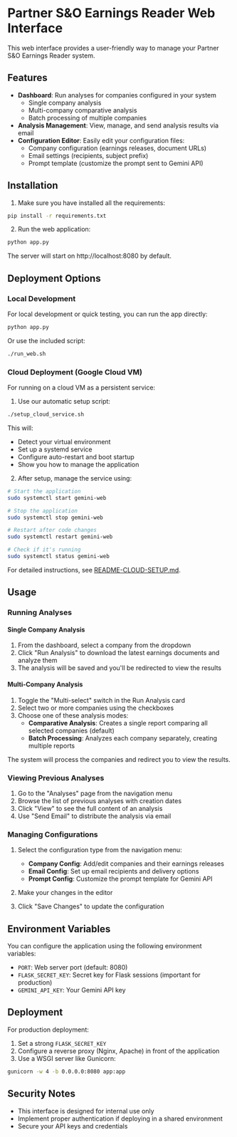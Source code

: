 # Partner S&O Earnings Reader Web Interface

This web interface provides a user-friendly way to manage your Partner S&O Earnings Reader system.

## Features

- **Dashboard**: Run analyses for companies configured in your system
  - Single company analysis
  - Multi-company comparative analysis
  - Batch processing of multiple companies
- **Analysis Management**: View, manage, and send analysis results via email
- **Configuration Editor**: Easily edit your configuration files:
  - Company configuration (earnings releases, document URLs)
  - Email settings (recipients, subject prefix)
  - Prompt template (customize the prompt sent to Gemini API)

## Installation

1. Make sure you have installed all the requirements:

```bash
pip install -r requirements.txt
```

2. Run the web application:

```bash
python app.py
```

The server will start on http://localhost:8080 by default.

## Deployment Options

### Local Development

For local development or quick testing, you can run the app directly:

```bash
python app.py
```

Or use the included script:

```bash
./run_web.sh
```

### Cloud Deployment (Google Cloud VM)

For running on a cloud VM as a persistent service:

1. Use our automatic setup script:

```bash
./setup_cloud_service.sh
```

This will:
- Detect your virtual environment
- Set up a systemd service
- Configure auto-restart and boot startup
- Show you how to manage the application

2. After setup, manage the service using:

```bash
# Start the application
sudo systemctl start gemini-web

# Stop the application
sudo systemctl stop gemini-web

# Restart after code changes
sudo systemctl restart gemini-web

# Check if it's running
sudo systemctl status gemini-web
```

For detailed instructions, see [README-CLOUD-SETUP.md](README-CLOUD-SETUP.md).

## Usage

### Running Analyses

#### Single Company Analysis
1. From the dashboard, select a company from the dropdown
2. Click "Run Analysis" to download the latest earnings documents and analyze them
3. The analysis will be saved and you'll be redirected to view the results

#### Multi-Company Analysis
1. Toggle the "Multi-select" switch in the Run Analysis card
2. Select two or more companies using the checkboxes
3. Choose one of these analysis modes:
   - **Comparative Analysis**: Creates a single report comparing all selected companies (default)
   - **Batch Processing**: Analyzes each company separately, creating multiple reports

The system will process the companies and redirect you to view the results.

### Viewing Previous Analyses

1. Go to the "Analyses" page from the navigation menu
2. Browse the list of previous analyses with creation dates
3. Click "View" to see the full content of an analysis
4. Use "Send Email" to distribute the analysis via email

### Managing Configurations

1. Select the configuration type from the navigation menu:
   - **Company Config**: Add/edit companies and their earnings releases
   - **Email Config**: Set up email recipients and delivery options
   - **Prompt Config**: Customize the prompt template for Gemini API

2. Make your changes in the editor
3. Click "Save Changes" to update the configuration

## Environment Variables

You can configure the application using the following environment variables:

- `PORT`: Web server port (default: 8080)
- `FLASK_SECRET_KEY`: Secret key for Flask sessions (important for production)
- `GEMINI_API_KEY`: Your Gemini API key

## Deployment

For production deployment:

1. Set a strong `FLASK_SECRET_KEY`
2. Configure a reverse proxy (Nginx, Apache) in front of the application
3. Use a WSGI server like Gunicorn:

```bash
gunicorn -w 4 -b 0.0.0.0:8080 app:app
```

## Security Notes

- This interface is designed for internal use only
- Implement proper authentication if deploying in a shared environment
- Secure your API keys and credentials 